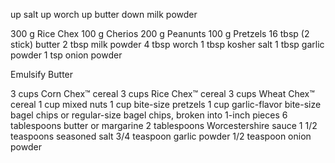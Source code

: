 up salt
up worch
up butter
down milk powder

300 g Rice Chex
100 g Cherios
200 g Peanunts
100 g Pretzels
16 tbsp (2 stick) butter
2 tbsp milk powder
4 tbsp worch
1 tbsp kosher salt
1 tbsp garlic powder
1 tsp onion powder

Emulsify Butter

3 cups Corn Chex™ cereal
3 cups Rice Chex™ cereal
3 cups Wheat Chex™ cereal
1 cup mixed nuts
1 cup bite-size pretzels
1 cup garlic-flavor bite-size bagel chips or regular-size bagel chips, broken into 1-inch pieces
6 tablespoons butter or margarine
2 tablespoons Worcestershire sauce
1 1/2 teaspoons seasoned salt
3/4 teaspoon garlic powder
1/2 teaspoon onion powder
